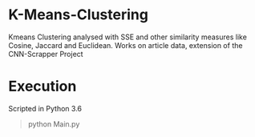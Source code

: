 # K-Means-Clustering 
Kmeans Clustering analysed with SSE and other similarity measures like Cosine, Jaccard and Euclidean. 
Works on article data, extension of the CNN-Scrapper Project

# Execution
Scripted in Python 3.6
> python Main.py
